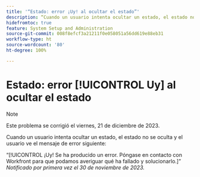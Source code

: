 ```yaml
---
title: '“Estado: error ¡Uy! al ocultar el estado”'
description: “Cuando un usuario intenta ocultar un estado, el estado no se oculta y el usuario ve el mensaje de error ¡Uy!”.
hidefromtoc: true
feature: System Setup and Administration
source-git-commit: 008f8efcf3a21211f0e058051a56dd619e88eb31
workflow-type: ht
source-wordcount: '80'
ht-degree: 100%

---
```



# Estado: error [!UICONTROL Uy] al ocultar el estado

>[!NOTE]
>
>Este problema se corrigió el viernes, 21 de diciembre de 2023.

Cuando un usuario intenta ocultar un estado, el estado no se oculta y el usuario ve el mensaje de error siguiente:

“[!UICONTROL ¡Uy! Se ha producido un error. Póngase en contacto con Workfront para que podamos averiguar qué ha fallado y solucionarlo.]”
_Notificado por primera vez el 30 de noviembre de 2023._
